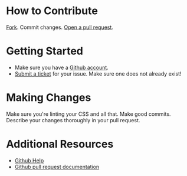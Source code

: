 # How to Contribute

[Fork](https://github.com/steverichey/hot-dog-stand#fork-destination-box). Commit changes. [Open a pull request](https://github.com/steverichey/hot-dog-stand/compare).

# Getting Started

* Make sure you have a [Github account](https://github.com/signup/free).
* [Submit a ticket](https://github.com/steverichey/hot-dog-stand/issues/new) for your issue. Make sure one does not already exist!

# Making Changes

Make sure you're linting your CSS and all that. Make good commits. Describe your changes thoroughly in your pull request.

# Additional Resources

* [Github Help](http://help.github.com/)
* [Github pull request documentation](http://help.github.com/send-pull-requests/)
